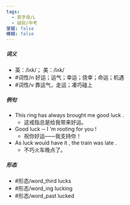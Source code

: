 ```yaml
---
tags:
  - 首字母/L
  - 级别/中考
掌握: false
模糊: false
---
```

##### 词义
- 英：/lʌk/； 美：/lʌk/
- #词性/n  好运；运气；幸运；侥幸；命运；机遇
- #词性/v  靠运气，走运；凑巧碰上
##### 例句
- This ring has always brought me good luck .
	- 这戒指总是给我带来好运。
- Good luck ─ I 'm rooting for you !
	- 祝你好运——我支持你！
- As luck would have it , the train was late .
	- 不巧火车晚点了。
##### 形态
- #形态/word_third lucks
- #形态/word_ing lucking
- #形态/word_past lucked
